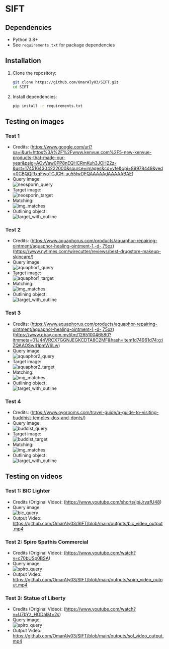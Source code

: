 # SIFT

## Dependencies
- Python 3.8+
- See `requirements.txt` for package dependencies

## Installation
1. Clone the repository:
   ```bash
   git clone https://github.com/OmarAly03/SIFT.git
   cd SIFT

2. Install dependencies:
   ```bash
   pip install -r requirements.txt

## Testing on images
### Test 1
- Credits: (https://www.google.com/url?sa=i&url=https%3A%2F%2Fwww.kenvue.com%2F5-new-kenvue-products-that-made-our-year&psig=AOvVaw0PP8nEQHCRmKuh3JOH22z-&ust=1745164304222000&source=images&cd=vfe&opi=89978449&ved=0CBQQjRxqFwoTCJCH-uu55IwDFQAAAAAdAAAAABAE)
- Query image:<br/>
  ![neosporin_query](https://github.com/OmarAly03/SIFT/blob/main/images/neosporin_query.png)
- Target image:<br/>
  ![neosporin_target](https://github.com/OmarAly03/SIFT/blob/main/images/neosporin_target.jpg)
- Matching:<br/>
  ![img_matches](https://github.com/OmarAly03/SIFT/blob/main/outputs/neosporin/img_matches.jpg)
- Outlining object:<br/>
  ![target_with_outline](https://github.com/OmarAly03/SIFT/blob/main/outputs/neosporin/target_with_outline.jpg)

### Test 2
- Credits: (https://www.aquaphorus.com/products/aquaphor-repairing-ointment/aquaphor-healing-ointment-1,-d-,75oz)
           (https://www.nytimes.com/wirecutter/reviews/best-drugstore-makeup-skincare/)
- Query image:<br/>
  ![aquaphor1_query](https://github.com/OmarAly03/SIFT/blob/main/images/aquaphor1_query.jpg)
- Target image:<br/>
  ![aquaphor1_target](https://github.com/OmarAly03/SIFT/blob/main/images/aquaphor1_target.png)
- Matching:<br/>
  ![img_matches](https://github.com/OmarAly03/SIFT/blob/main/outputs/aquaphor1/img_matches.jpg)
- Outlining object:<br/>
  ![target_with_outline](https://github.com/OmarAly03/SIFT/blob/main/outputs/aquaphor1/target_with_outline.jpg)

### Test 3
- Credits: (https://www.aquaphorus.com/products/aquaphor-repairing-ointment/aquaphor-healing-ointment-1,-d-,75oz)
           (https://www.ebay.com.my/itm/126510046580?itmmeta=01J44VRCX7GGNJEGKCDTA8C2MF&hash=item1d74961d74:g:iZQAAOSw41pmW6Lw)
- Query image:<br/>
  ![aquaphor2_query](https://github.com/OmarAly03/SIFT/blob/main/images/aquaphor2_query.jpg)
- Target image:<br/>
  ![aquaphor2_target](https://github.com/OmarAly03/SIFT/blob/main/images/aquaphor2_target.png)
- Matching:<br/>
  ![img_matches](https://github.com/OmarAly03/SIFT/blob/main/outputs/aquaphor2/img_matches.jpg)
- Outlining object:<br/>
  ![target_with_outline](https://github.com/OmarAly03/SIFT/blob/main/outputs/aquaphor2/target_with_outline.jpg)

### Test 4
- Credits: (https://www.oyorooms.com/travel-guide/a-guide-to-visiting-buddhist-temples-dos-and-donts/)
- Query image:<br/>
  ![buddist_query](https://github.com/OmarAly03/SIFT/blob/main/images/buddist_query.png)
- Target image:<br/>
  ![buddist_target](https://github.com/OmarAly03/SIFT/blob/main/images/buddist_target.webp)
- Matching:<br/>
  ![img_matches](https://github.com/OmarAly03/SIFT/blob/main/outputs/buddist/img_matches.jpg)
- Outlining object:<br/>
  ![target_with_outline](https://github.com/OmarAly03/SIFT/blob/main/outputs/buddist/target_with_outline.jpg)

## Testing on videos
### Test 1: BIC Lighter
- Credits (Original Video): (https://www.youtube.com/shorts/jpiJryafU48)
- Query image:<br/>
  ![bic_query](https://github.com/OmarAly03/SIFT/blob/main/images/bic_query.png)
- Output Video:<br/>
https://github.com/OmarAly03/SIFT/blob/main/outputs/bic_video_output.mp4

### Test 2: Spiro Spathis Commercial
- Credits (Original Video): (https://www.youtube.com/watch?v=c70bUSp0BSA)
- Query image:<br/>
  ![spiro_query](https://github.com/OmarAly03/SIFT/blob/main/images/spiro_query.png)
- Output Video:<br/>
https://github.com/OmarAly03/SIFT/blob/main/outputs/spiro_video_output.mp4

### Test 3: Statue of Liberty
- Credits (Original Video): (https://www.youtube.com/watch?v=U7bYz_HODaI&t=2s)
- Query image:<br/>
  ![spiro_query](https://github.com/OmarAly03/SIFT/blob/main/images/sol_query.png)
- Output Video:<br/>
https://github.com/OmarAly03/SIFT/blob/main/outputs/sol_video_output.mp4







